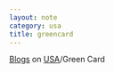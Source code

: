 ```yaml
---
layout: note
category: usa
title: greencard
---
```


<a href="blog.html">Blogs</a> on 
<a href="..">USA</a>/Green Card<br>
